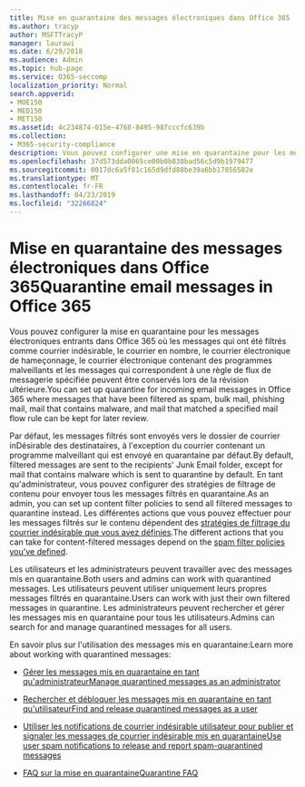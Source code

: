 ```yaml
---
title: Mise en quarantaine des messages électroniques dans Office 365
ms.author: tracyp
author: MSFTTracyP
manager: laurawi
ms.date: 6/29/2018
ms.audience: Admin
ms.topic: hub-page
ms.service: O365-seccomp
localization_priority: Normal
search.appverid:
- MOE150
- MED150
- MET150
ms.assetid: 4c234874-015e-4768-8495-98fcccfc639b
ms.collection:
- M365-security-compliance
description: Vous pouvez configurer une mise en quarantaine pour les messages électroniques entrants dans Office 365 où les messages électroniques entrants qui ont été filtrés en tant que courrier indésirable, Bulk, phishing et programmes malveillants peuvent être conservés à des fins de révision ultérieure.
ms.openlocfilehash: 37d573dda0065ce00b0b838bad56c5d9b1979477
ms.sourcegitcommit: 0017dc6a5f81c165d9dfd88be39a6bb17856582e
ms.translationtype: MT
ms.contentlocale: fr-FR
ms.lasthandoff: 04/23/2019
ms.locfileid: "32266824"
---
```

# <a name="quarantine-email-messages-in-office-365"></a><span data-ttu-id="10132-103">Mise en quarantaine des messages électroniques dans Office 365</span><span class="sxs-lookup"><span data-stu-id="10132-103">Quarantine email messages in Office 365</span></span>

<span data-ttu-id="10132-104">Vous pouvez configurer la mise en quarantaine pour les messages électroniques entrants dans Office 365 où les messages qui ont été filtrés comme courrier indésirable, le courrier en nombre, le courrier électronique de hameçonnage, le courrier électronique contenant des programmes malveillants et les messages qui correspondent à une règle de flux de messagerie spécifiée peuvent être conservés lors de la révision ultérieure.</span><span class="sxs-lookup"><span data-stu-id="10132-104">You can set up quarantine for incoming email messages in Office 365 where messages that have been filtered as spam, bulk mail, phishing mail, mail that contains malware, and mail that matched a specified mail flow rule can be kept for later review.</span></span>
  
<span data-ttu-id="10132-105">Par défaut, les messages filtrés sont envoyés vers le dossier de courrier inDésirable des destinataires, à l'exception du courrier contenant un programme malveillant qui est envoyé en quarantaine par défaut.</span><span class="sxs-lookup"><span data-stu-id="10132-105">By default, filtered messages are sent to the recipients' Junk Email folder, except for mail that contains malware which is sent to quarantine by default.</span></span> <span data-ttu-id="10132-106">En tant qu'administrateur, vous pouvez configurer des stratégies de filtrage de contenu pour envoyer tous les messages filtrés en quarantaine.</span><span class="sxs-lookup"><span data-stu-id="10132-106">As an admin, you can set up content filter policies to send all filtered messages to quarantine instead.</span></span> <span data-ttu-id="10132-107">Les différentes actions que vous pouvez effectuer pour les messages filtrés sur le contenu dépendent des [stratégies de filtrage du courrier indésirable que vous avez définies](https://go.microsoft.com/fwlink/?LinkId=799736).</span><span class="sxs-lookup"><span data-stu-id="10132-107">The different actions that you can take for content-filtered messages depend on the [spam filter policies you've defined](https://go.microsoft.com/fwlink/?LinkId=799736).</span></span>
  
<span data-ttu-id="10132-108">Les utilisateurs et les administrateurs peuvent travailler avec des messages mis en quarantaine.</span><span class="sxs-lookup"><span data-stu-id="10132-108">Both users and admins can work with quarantined messages.</span></span> <span data-ttu-id="10132-109">Les utilisateurs peuvent utiliser uniquement leurs propres messages filtrés en quarantaine.</span><span class="sxs-lookup"><span data-stu-id="10132-109">Users can work with just their own filtered messages in quarantine.</span></span> <span data-ttu-id="10132-110">Les administrateurs peuvent rechercher et gérer les messages mis en quarantaine pour tous les utilisateurs.</span><span class="sxs-lookup"><span data-stu-id="10132-110">Admins can search for and manage quarantined messages for all users.</span></span>
  
<span data-ttu-id="10132-111">En savoir plus sur l'utilisation des messages mis en quarantaine:</span><span class="sxs-lookup"><span data-stu-id="10132-111">Learn more about working with quarantined messages:</span></span>
  
- [<span data-ttu-id="10132-112">Gérer les messages mis en quarantaine en tant qu'administrateur</span><span class="sxs-lookup"><span data-stu-id="10132-112">Manage quarantined messages as an administrator</span></span>](manage-quarantined-messages-and-files.md)
    
- [<span data-ttu-id="10132-113">Rechercher et débloquer les messages mis en quarantaine en tant qu'utilisateur</span><span class="sxs-lookup"><span data-stu-id="10132-113">Find and release quarantined messages as a user</span></span>](find-and-release-quarantined-messages-as-a-user.md)
    
- [<span data-ttu-id="10132-114">Utiliser les notifications de courrier indésirable utilisateur pour publier et signaler les messages de courrier indésirable mis en quarantaine</span><span class="sxs-lookup"><span data-stu-id="10132-114">Use user spam notifications to release and report spam-quarantined messages</span></span>](use-spam-notifications-to-release-and-report-quarantined-messages.md)
    
- [<span data-ttu-id="10132-115">FAQ sur la mise en quarantaine</span><span class="sxs-lookup"><span data-stu-id="10132-115">Quarantine FAQ</span></span>](quarantine-faq.md)
    


